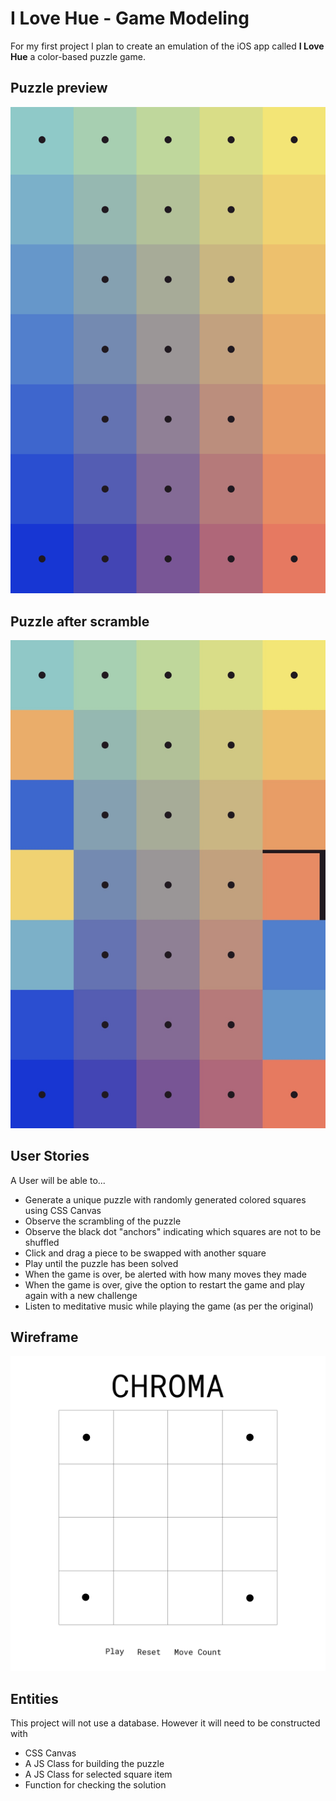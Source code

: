 # I Love Hue - Game Modeling

For my first project I plan to create an emulation of the iOS app called **I Love Hue** a color-based puzzle game.


## Puzzle preview
<img src="images/ILoveHue.png">

## Puzzle after scramble
<img src="images/ILoveHue2.jpg">

## User Stories

A User will be able to...
- Generate a unique puzzle with randomly generated colored squares using CSS Canvas
- Observe the scrambling of the puzzle
- Observe the black dot "anchors" indicating which squares are not to be shuffled
- Click and drag a piece to be swapped with another square
- Play until the puzzle has been solved
- When the game is over, be alerted with how many moves they made 
- When the game is over, give the option to restart the game and play again with a new challenge
- Listen to meditative music while playing the game (as per the original)

## Wireframe
<img src="images/mockup1.png">

## Entities

This project will not use a database. However it will need to be constructed with
- CSS Canvas
- A JS Class for building the puzzle
- A JS Class for selected square item
- Function for checking the solution